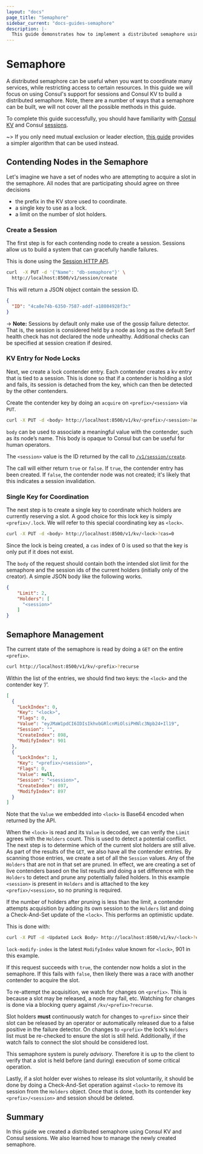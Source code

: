 ```yaml
---
layout: "docs"
page_title: "Semaphore"
sidebar_current: "docs-guides-semaphore"
description: |-
  This guide demonstrates how to implement a distributed semaphore using the Consul KV store.
---
```


# Semaphore

A distributed semaphore can be useful when you want to coordinate many services, while
restricting access to certain resources. In this guide we will focus on using Consul's support for
sessions and Consul KV to build a distributed
semaphore. Note, there are a number of ways that a semaphore can be built, we will not cover all the possible methods in this guide. 

To complete this guide successfully, you should have familiarity with 
[Consul KV](/docs/agent/kv.html) and Consul [sessions](/docs/internals/sessions.html). 

~>  If you only need mutual exclusion or leader election,
[this guide](/docs/guides/leader-election.html)
provides a simpler algorithm that can be used instead.


## Contending Nodes in the Semaphore

Let's imagine we have a set of nodes who are attempting to acquire a slot in the
semaphore. All nodes that are participating should agree on three decisions

- the prefix in the KV store used to coordinate.
- a single key to use as a lock.
- a limit on the number of slot holders.

### Create a Session

The first step is for each contending node to create a session. Sessions allow us to build a system that
can gracefully handle failures. 

This is done using the
[Session HTTP API](/api/session.html#session_create).

```sh
curl  -X PUT -d '{"Name": "db-semaphore"}' \
  http://localhost:8500/v1/session/create
 ```

This will return a JSON object contain the session ID.

```json
{
  "ID": "4ca8e74b-6350-7587-addf-a18084928f3c"
}
```

->  **Note:** Sessions by default only make use of the gossip failure detector. That is, the session is considered held by a node as long as the default Serf health check has not declared the node unhealthy. Additional checks can be specified at session creation if desired.

### KV Entry for Node Locks

Next, we create a lock contender entry. Each contender creates a kv entry that is tied
to a session. This is done so that if a contender is holding a slot and fails, its session
is detached from the key, which can then be detected by the other contenders.

Create the contender key by doing an `acquire` on `<prefix>/<session>` via `PUT`.

```sh
curl -X PUT -d <body> http://localhost:8500/v1/kv/<prefix>/<session>?acquire=<session>
 ```

`body` can be used to associate a meaningful value with the contender, such as its node’s name. 
This body is opaque to Consul but can be useful for human operators.

The `<session>` value is the ID returned by the call to
[`/v1/session/create`](/api/session.html#session_create).

The call will either return `true` or `false`. If `true`, the contender entry has been
created. If `false`, the contender node was not created; it's likely that this indicates
a session invalidation.

### Single Key for Coordination

The next step is to create a single key to coordinate which holders are currently
reserving a slot. A good choice for this lock key is simply `<prefix>/.lock`. We will
refer to this special coordinating key as `<lock>`.

```sh
curl -X PUT -d <body> http://localhost:8500/v1/kv/<lock>?cas=0
```

Since the lock is being created, a `cas` index of 0 is used so that the key is only put if it does not exist.

The `body` of the request should contain both the intended slot limit for the semaphore and the session ids
of the current holders (initially only of the creator). A simple JSON body like the following works.

```json
{
    "Limit": 2,
    "Holders": [
      "<session>"
    ]
}
```

## Semaphore Management

The current state of the semaphore is read by doing a `GET` on the entire `<prefix>`.

```sh
curl http://localhost:8500/v1/kv/<prefix>?recurse
```

Within the list of the entries, we should find two keys: the `<lock>` and the
contender key ‘<prefix>/<session>’. 

```json
[
  {
    "LockIndex": 0,
    "Key": "<lock>",
    "Flags": 0,
    "Value": "eyJMaW1pdCI6IDIsIkhvbGRlcnMiOlsiPHNlc3Npb24+Il19",
    "Session": "",
    "CreateIndex": 898,
    "ModifyIndex": 901
  },
  {
    "LockIndex": 1,
    "Key": "<prefix>/<session>",
    "Flags": 0,
    "Value": null,
    "Session": "<session>",
    "CreateIndex": 897,
    "ModifyIndex": 897
  }
]
```
Note that the `Value` we embedded into `<lock>` is Base64 encoded when returned by the API.

When the `<lock>` is read and its `Value` is decoded, we can verify the `Limit` agrees with the `Holders` count. 
This is used to detect a potential conflict. The next step is to determine which of the current
slot holders are still alive. As part of the results of the `GET`, we also have all the contender
entries. By scanning those entries, we create a set of all the `Session` values. Any of the
`Holders` that are not in that set are pruned. In effect, we are creating a set of live contenders
based on the list results and doing a set difference with the `Holders` to detect and prune
any potentially failed holders. In this example `<session>` is present in `Holders` and 
is attached to the key `<prefix>/<session>`, so no pruning is required.

If the number of holders after pruning is less than the limit, a contender attempts acquisition
by adding its own session to the `Holders` list and doing a Check-And-Set update of the `<lock>`. 
This performs an optimistic update.

This is done with:

```sh
curl -X PUT -d <Updated Lock Body> http://localhost:8500/v1/kv/<lock>?cas=<lock-modify-index>
```
`lock-modify-index` is the latest `ModifyIndex` value known for `<lock>`, 901 in this example.

If this request succeeds with `true`, the contender now holds a slot in the semaphore. 
If this fails with `false`, then likely there was a race with another contender to acquire the slot.

To re-attempt the acquisition, we watch for changes on `<prefix>`. This is because a slot
may be released, a node may fail, etc. Watching for changes is done via a blocking query
against `/kv/<prefix>?recurse`. 

Slot holders **must** continuously watch for changes to `<prefix>` since their slot can be 
released by an operator or automatically released due to a false positive in the failure detector. 
On changes to `<prefix>` the lock’s `Holders` list must be re-checked to ensure the slot
is still held. Additionally, if the watch fails to connect the slot should be considered lost. 

This semaphore system is purely *advisory*. Therefore it is up to the client to verify
that a slot is held before (and during) execution of some critical operation.

Lastly, if a slot holder ever wishes to release its slot voluntarily, it should be done by doing a
Check-And-Set operation against `<lock>` to remove its session from the `Holders` object.
Once that is done, both its contender key `<prefix>/<session>` and session should be deleted.

## Summary

In this guide we created a distributed semaphore using Consul KV and Consul sessions. We also learned how to manage the newly created semaphore. 
